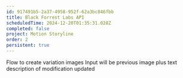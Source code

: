 ```yaml
---
id: 917491b5-2a37-4958-952f-62a3bc846fbb
title: Black Forrest Labs API
scheduledTime: 2024-12-20T01:35:31.028Z
completed: false
project: Motion Storyline
order: 2
persistent: true
---
```


Flow to create variation images
Input will be previous image plus text description of modification
updated